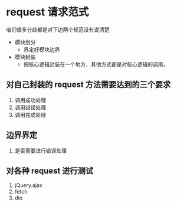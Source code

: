 <!--
 * @Author: 明华
 * @Date: 2021-02-05 06:03:17
 * @LastEditors: 明华
 * @LastEditTime: 2021-02-05 10:50:41
 * @Description: 
 * @FilePath: /frontend-training/paradigm/request/readme.md
-->

# request 请求范式
咱们很多分歧都是对下边两个规范没有说清楚

- 模块划分
    * 界定好模块边界
- 模块封装
    * 把核心逻辑封装在一个地方，其他方式都是对核心逻辑的调用。
## 对自己封装的 request 方法需要达到的三个要求

1. 调用成功处理
2. 调用错误处理
3. 调用完成处理

## 边界界定
1. 是否需要进行错误处理

## 对各种 request 进行测试
1. jQuery.ajax
2. fetch
3. dio

